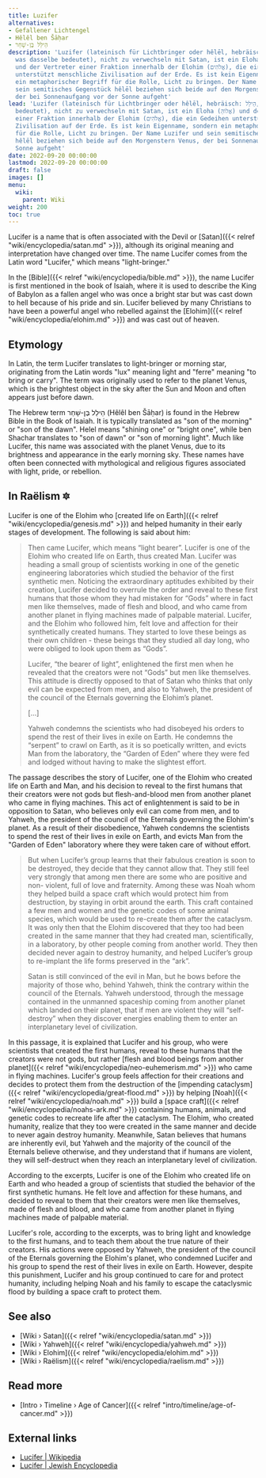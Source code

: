 ```yaml
---
title: Luzifer
alternatives:
- Gefallener Lichtengel
- Hêlêl ben Šāḥar
- הֵילֵל בֶּן-שָׁחַר
description: 'Luzifer (lateinisch für Lichtbringer oder hêlēl, hebräisch: הֵילֵל,
  was dasselbe bedeutet), nicht zu verwechseln mit Satan, ist ein Eloha (אֱלוֹהַּ)
  und der Vertreter einer Fraktion innerhalb der Elohim (אֱלֹהִים), die ein Gedeihen
  unterstützt menschliche Zivilisation auf der Erde. Es ist kein Eigenname, sondern
  ein metaphorischer Begriff für die Rolle, Licht zu bringen. Der Name Luzifer und
  sein semitisches Gegenstück hêlēl beziehen sich beide auf den Morgenstern Venus,
  der bei Sonnenaufgang vor der Sonne aufgeht'
lead: 'Luzifer (lateinisch für Lichtbringer oder hêlēl, hebräisch: הֵילֵל, was dasselbe
  bedeutet), nicht zu verwechseln mit Satan, ist ein Eloha (אֱלוֹהַּ) und der Vertreter
  einer Fraktion innerhalb der Elohim (אֱלֹהִים), die ein Gedeihen unterstützt menschliche
  Zivilisation auf der Erde. Es ist kein Eigenname, sondern ein metaphorischer Begriff
  für die Rolle, Licht zu bringen. Der Name Luzifer und sein semitisches Gegenstück
  hêlēl beziehen sich beide auf den Morgenstern Venus, der bei Sonnenaufgang vor der
  Sonne aufgeht'
date: 2022-09-20 00:00:00
lastmod: 2022-09-20 00:00:00
draft: false
images: []
menu:
  wiki:
    parent: Wiki
weight: 200
toc: true
---
```


Lucifer is a name that is often associated with the Devil or [Satan]({{< relref "wiki/encyclopedia/satan.md" >}}), although its original meaning and interpretation have changed over time. The name Lucifer comes from the Latin word "Lucifer," which means "light-bringer."

In the [Bible]({{< relref "wiki/encyclopedia/bible.md" >}}), the name Lucifer is first mentioned in the book of Isaiah, where it is used to describe the King of Babylon as a fallen angel who was once a bright star but was cast down to hell because of his pride and sin. Lucifer believed by many Christians to have been a powerful angel who rebelled against the [Elohim]({{< relref "wiki/encyclopedia/elohim.md" >}}) and was cast out of heaven.

## Etymology

In Latin, the term Lucifer translates to light-bringer or morning star, originating from the Latin words "lux" meaning light and "ferre" meaning "to bring or carry". The term was originally used to refer to the planet Venus, which is the brightest object in the sky after the Sun and Moon and often appears just before dawn.

The Hebrew term הֵילֵל בֶּן-שָׁחַר (Hêlêl ben Šāḥar) is found in the Hebrew Bible in the Book of Isaiah. It is typically translated as "son of the morning" or "son of the dawn". Helel means "shining one" or "bright one", while ben Shachar translates to "son of dawn" or "son of morning light". Much like Lucifer, this name was associated with the planet Venus, due to its brightness and appearance in the early morning sky. These names have often been connected with mythological and religious figures associated with light, pride, or rebellion.

## In Raëlism 🔯

Lucifer is one of the Elohim who [created life on Earth]({{< relref "wiki/encyclopedia/genesis.md" >}}) and helped humanity in their early stages of development. The following is said about him:

> Then came Lucifer, which means “light bearer”. Lucifer is one of the Elohim who created life on Earth, thus created Man. Lucifer was heading a small group of scientists working in one of the genetic engineering laboratories which studied the behavior of the first synthetic men. Noticing the extraordinary aptitudes exhibited by their creation, Lucifer decided to overrule the order and reveal to these first humans that those whom they had mistaken for “Gods” where in fact men like themselves, made of flesh and blood, and who came from another planet in flying machines made of palpable material. Lucifer, and the Elohim who followed him, felt love and affection for their synthetically created humans. They started to love these beings as their own children - these beings that they studied all day long, who were obliged to look upon them as “Gods”.
>
> Lucifer, “the bearer of light”, enlightened the first men when he revealed that the creators were not “Gods” but men like themselves. This attitude is directly opposed to that of Satan who thinks that only evil can be expected from men, and also to Yahweh, the president of the council of the Eternals governing the Elohim’s planet.
>
> [...]
>
> Yahweh condemns the scientists who had disobeyed his orders to spend the rest of their lives in exile on Earth. He condemns the “serpent” to crawl on Earth, as it is so poetically written, and evicts Man from the laboratory, the “Garden of Eden” where they were fed and lodged without having to make the slightest effort.

The passage describes the story of Lucifer, one of the Elohim who created life on Earth and Man, and his decision to reveal to the first humans that their creators were not gods but flesh-and-blood men from another planet who came in flying machines. This act of enlightenment is said to be in opposition to Satan, who believes only evil can come from men, and to Yahweh, the president of the council of the Eternals governing the Elohim's planet. As a result of their disobedience, Yahweh condemns the scientists to spend the rest of their lives in exile on Earth, and evicts Man from the "Garden of Eden" laboratory where they were taken care of without effort.

> But when Lucifer’s group learns that their fabulous creation is soon to be destroyed, they decide that they cannot allow that. They still feel very strongly that among men there are some who are positive and non- violent, full of love and fraternity. Among these was Noah whom they helped build a space craft which would protect him from destruction, by staying in orbit around the earth. This craft contained a few men and women and the genetic codes of some animal species, which would be used to re-create them after the cataclysm. It was only then that the Elohim discovered that they too had been created in the same manner that they had created man, scientifically, in a laboratory, by other people coming from another world. They then decided never again to destroy humanity, and helped Lucifer’s group to re-implant the life forms preserved in the “ark”.
>
> Satan is still convinced of the evil in Man, but he bows before the majority of those who, behind Yahweh, think the contrary within the council of the Eternals. Yahweh understood, through the message contained in the unmanned spaceship coming from another planet which landed on their planet, that if men are violent they will “self-destroy” when they discover energies enabling them to enter an interplanetary level of civilization.

In this passage, it is explained that Lucifer and his group, who were scientists that created the first humans, reveal to these humans that the creators were not gods, but rather [flesh and blood beings from another planet]({{< relref "wiki/encyclopedia/neo-euhemerism.md" >}}) who came in flying machines. Lucifer's group feels affection for their creations and decides to protect them from the destruction of the [impending cataclysm]({{< relref "wiki/encyclopedia/great-flood.md" >}}) by helping [Noah]({{< relref "wiki/encyclopedia/noah.md" >}}) build a [space craft]({{< relref "wiki/encyclopedia/noahs-ark.md" >}}) containing humans, animals, and genetic codes to recreate life after the cataclysm. The Elohim, who created humanity, realize that they too were created in the same manner and decide to never again destroy humanity. Meanwhile, Satan believes that humans are inherently evil, but Yahweh and the majority of the council of the Eternals believe otherwise, and they understand that if humans are violent, they will self-destruct when they reach an interplanetary level of civilization.

According to the excerpts, Lucifer is one of the Elohim who created life on Earth and who headed a group of scientists that studied the behavior of the first synthetic humans. He felt love and affection for these humans, and decided to reveal to them that their creators were men like themselves, made of flesh and blood, and who came from another planet in flying machines made of palpable material.

Lucifer's role, according to the excerpts, was to bring light and knowledge to the first humans, and to teach them about the true nature of their creators. His actions were opposed by Yahweh, the president of the council of the Eternals governing the Elohim's planet, who condemned Lucifer and his group to spend the rest of their lives in exile on Earth. However, despite this punishment, Lucifer and his group continued to care for and protect humanity, including helping Noah and his family to escape the cataclysmic flood by building a space craft to protect them.

## See also

- [Wiki › Satan]({{< relref "wiki/encyclopedia/satan.md" >}})
- [Wiki › Yahweh]({{< relref "wiki/encyclopedia/yahweh.md" >}})
- [Wiki › Elohim]({{< relref "wiki/encyclopedia/elohim.md" >}})
- [Wiki › Raëlism]({{< relref "wiki/encyclopedia/raelism.md" >}})

## Read more

- [Intro › Timeline › Age of Cancer]({{< relref "intro/timeline/age-of-cancer.md" >}})

## External links

- [Lucifer | Wikipedia](https://en.wikipedia.org/wiki/Lucifer)
- [Lucifer | Jewish Encyclopedia](https://www.jewishencyclopedia.com/articles/10177-lucifer)